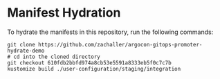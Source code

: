 # Manifest Hydration

To hydrate the manifests in this repository, run the following commands:

```shell
git clone https://github.com/zachaller/argocon-gitops-promoter-hydrate-demo
# cd into the cloned directory
git checkout 610fdb2bbfd974a8cb53e5591a8333eb5f0c7c7b
kustomize build ./user-configuration/staging/integration
```
